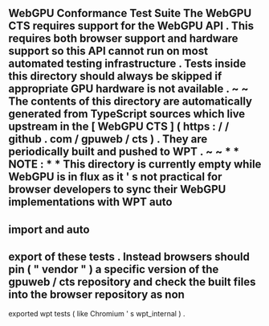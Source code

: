 #
WebGPU
Conformance
Test
Suite
The
WebGPU
CTS
requires
support
for
the
WebGPU
API
.
This
requires
both
browser
support
and
hardware
support
so
this
API
cannot
run
on
most
automated
testing
infrastructure
.
Tests
inside
this
directory
should
always
be
skipped
if
appropriate
GPU
hardware
is
not
available
.
~
~
The
contents
of
this
directory
are
automatically
generated
from
TypeScript
sources
which
live
upstream
in
the
[
WebGPU
CTS
]
(
https
:
/
/
github
.
com
/
gpuweb
/
cts
)
.
They
are
periodically
built
and
pushed
to
WPT
.
~
~
*
*
NOTE
:
*
*
This
directory
is
currently
empty
while
WebGPU
is
in
flux
as
it
'
s
not
practical
for
browser
developers
to
sync
their
WebGPU
implementations
with
WPT
auto
-
import
and
auto
-
export
of
these
tests
.
Instead
browsers
should
pin
(
"
vendor
"
)
a
specific
version
of
the
gpuweb
/
cts
repository
and
check
the
built
files
into
the
browser
repository
as
non
-
exported
wpt
tests
(
like
Chromium
'
s
wpt_internal
)
.
